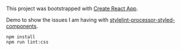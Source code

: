 This project was bootstrapped with [Create React App](https://github.com/facebookincubator/create-react-app).

Demo to show the issues I am having with [stylelint-processor-styled-components](https://github.com/styled-components/stylelint-processor-styled-components).

```
npm install
npm run lint:css
```

